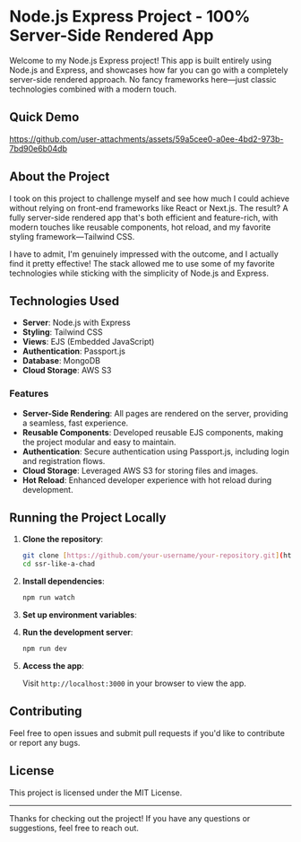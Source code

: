 # Node.js Express Project - 100% Server-Side Rendered App

Welcome to my Node.js Express project! This app is built entirely using Node.js and Express, and showcases how far you can go with a completely server-side rendered approach. No fancy frameworks here—just classic technologies combined with a modern touch.

## Quick Demo

https://github.com/user-attachments/assets/59a5cee0-a0ee-4bd2-973b-7bd90e6b04db


## About the Project

I took on this project to challenge myself and see how much I could achieve without relying on front-end frameworks like React or Next.js. The result? A fully server-side rendered app that's both efficient and feature-rich, with modern touches like reusable components, hot reload, and my favorite styling framework—Tailwind CSS.

I have to admit, I'm genuinely impressed with the outcome, and I actually find it pretty effective! The stack allowed me to use some of my favorite technologies while sticking with the simplicity of Node.js and Express.

## Technologies Used

- **Server**: Node.js with Express
- **Styling**: Tailwind CSS
- **Views**: EJS (Embedded JavaScript)
- **Authentication**: Passport.js
- **Database**: MongoDB
- **Cloud Storage**: AWS S3

### Features

- **Server-Side Rendering**: All pages are rendered on the server, providing a seamless, fast experience.
- **Reusable Components**: Developed reusable EJS components, making the project modular and easy to maintain.
- **Authentication**: Secure authentication using Passport.js, including login and registration flows.
- **Cloud Storage**: Leveraged AWS S3 for storing files and images.
- **Hot Reload**: Enhanced developer experience with hot reload during development.

## Running the Project Locally

1. **Clone the repository**:

   ```bash
   git clone [https://github.com/your-username/your-repository.git](https://github.com/AmmariAbdelmounaim/ssr-like-a-chad.git)
   cd ssr-like-a-chad
   ```

2. **Install dependencies**:

   ```bash
   npm run watch
   ```

3. **Set up environment variables**:

4. **Run the development server**:

   ```bash
   npm run dev
   ```

5. **Access the app**:

   Visit `http://localhost:3000` in your browser to view the app.

## Contributing

Feel free to open issues and submit pull requests if you'd like to contribute or report any bugs.

## License

This project is licensed under the MIT License.

---

Thanks for checking out the project! If you have any questions or suggestions, feel free to reach out.

